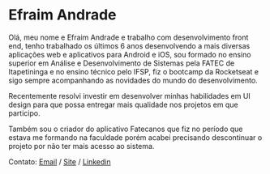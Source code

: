 # Efraim Andrade

Olá, meu nome e Efraim Andrade e trabalho com desenvolvimento front end, tenho trabalhado os últimos 6 anos desenvolvendo a mais diversas aplicações web e aplicativos para Android e iOS, sou formado no ensino superior em Análise e Desenvolvimento de Sistemas pela FATEC de Itapetininga e no ensino técnico pelo IFSP, fiz o bootcamp da Rocketseat e sigo sempre acompanhando as novidades do mundo do desenvolvimento.

Recentemente resolvi investir em desenvolver minhas habilidades em UI design para que possa entregar mais qualidade nos projetos em que participo.

Também sou o criador do aplicativo Fatecanos que fiz no período que estava me formando na faculdade porém acabei precisando descontinuar o projeto por não ter mais acesso ao sistema.

Contato:
[Email](efraim.dev@gmail.com) /
[Site](https://www.efraimandrade.work) /
[Linkedin](https://www.linkedin.com/in/efraim-andrade-517b0a149/)
